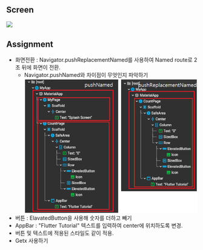 ## Screen
<img width = "200" src = "https://user-images.githubusercontent.com/43669992/219031525-324dd9c3-4a7e-4496-b5ef-cb666efe63f3.gif">

## Assignment
- 화면전환 : Navigator.pushReplacementNamed를 사용하여 Named route로 2초 뒤에 화면이 전환.
    + Navigator.pushNamed와 차이점이 무엇인지 파악하기
    ![img.png](img.png)
- 버튼 : ElavatedButton을 사용해 숫자를 더하고 빼기
- AppBar : "Flutter Tutorial" 텍스트를 입력하여 center에 위치하도록 변경.
- 버튼 및 텍스트에 적용된 스타일도 같이 적용.
- Getx 사용하기